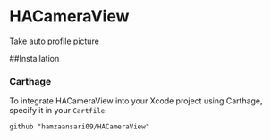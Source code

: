 # HACameraView
Take auto profile picture

##Installation

### Carthage

To integrate HACameraView into your Xcode project using Carthage, specify it in your `Cartfile`:

```ogdl
github "hamzaansari09/HACameraView"
```
